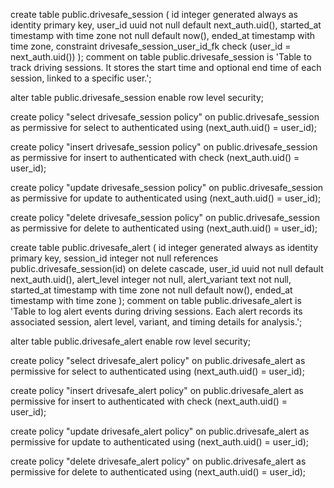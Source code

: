 create table public.drivesafe_session (
  id integer generated always as identity primary key,
  user_id uuid not null default next_auth.uid(),
  started_at timestamp with time zone not null default now(),
  ended_at timestamp with time zone,
  constraint drivesafe_session_user_id_fk check (user_id = next_auth.uid())
);
comment on table public.drivesafe_session is 'Table to track driving sessions. It stores the start time and optional end time of each session, linked to a specific user.';

alter table public.drivesafe_session enable row level security;

create policy "select drivesafe_session policy" on public.drivesafe_session as permissive
  for select
  to authenticated
  using (next_auth.uid() = user_id);

create policy "insert drivesafe_session policy" on public.drivesafe_session as permissive
  for insert
  to authenticated
  with check (next_auth.uid() = user_id);

create policy "update drivesafe_session policy" on public.drivesafe_session as permissive
  for update
  to authenticated
  using (next_auth.uid() = user_id);

create policy "delete drivesafe_session policy" on public.drivesafe_session as permissive
  for delete
  to authenticated
  using (next_auth.uid() = user_id);



create table public.drivesafe_alert (
  id integer generated always as identity primary key,
  session_id integer not null references public.drivesafe_session(id) on delete cascade,
  user_id uuid not null default next_auth.uid(),
  alert_level integer not null,
  alert_variant text not null,
  started_at timestamp with time zone not null default now(),
  ended_at timestamp with time zone
);
comment on table public.drivesafe_alert is 'Table to log alert events during driving sessions. Each alert records its associated session, alert level, variant, and timing details for analysis.';

alter table public.drivesafe_alert enable row level security;

create policy "select drivesafe_alert policy" on public.drivesafe_alert as permissive
  for select
  to authenticated
  using (next_auth.uid() = user_id);

create policy "insert drivesafe_alert policy" on public.drivesafe_alert as permissive
  for insert
  to authenticated
  with check (next_auth.uid() = user_id);

create policy "update drivesafe_alert policy" on public.drivesafe_alert as permissive
  for update
  to authenticated
  using (next_auth.uid() = user_id);

create policy "delete drivesafe_alert policy" on public.drivesafe_alert as permissive
  for delete
  to authenticated
  using (next_auth.uid() = user_id);